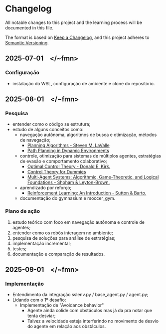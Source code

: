 # Changelog

All notable changes to this project and the learning process will be documented in this file.

The format is based on [Keep a Changelog](https://keepachangelog.com/en/1.1.0/),
and this project adheres to [Semantic Versioning](https://semver.org/spec/v2.0.0.html).

## 2025-07-01 &ensp; \</~fmn>
### Configuração

- instalação do WSL, configuração de ambiente e clone do repositório.

## 2025-08-01 &ensp; \</~fmn>
### Pesquisa

- entender como o código se estrutura; 
- estudo de alguns conceitos como:
    - navegação autônoma, algoritmos de busca e otimização, métodos de navegação;
        - [Planning Algorithms - Steven M. LaValle](https://msl.cs.uiuc.edu/planning/bookbig.pdf)
        - [Path Planning in Dynamic Environments](https://thesai.org/Downloads/Volume5No8/Paper_13-Path_Planning_in_a_Dynamic_Environment.pdf)
    - controle, otimização para sistemas de múltiplos agentes, estratégias de evasão e comportamento colaborativo;
        - [Optimal Control Theory - Donald E. Kirk.](http://e.guigon.free.fr/rsc/book/Kirk04.pdf)
        - [Control Theory for Dummies](https://medium.com/lifeandtech/control-theory-for-dummies-e86155b14aff)
        - [Multi-Agent Systems: Algorithmic, Game-Theoretic, and Logical Foundations - Shoham & Leyton-Brown.](https://www.masfoundations.org/mas.pdf)
    - aprendizado por reforço;
        - [Reinforcement Learning: An Introduction - Sutton & Barto.](https://web.stanford.edu/class/psych209/Readings/SuttonBartoIPRLBook2ndEd.pdf)
    - documentação do gymnasium e rsoccer_gym.
    
### Plano de ação

1. estudo teórico com foco em navegação autônoma e controle de agentes;
2. entender como os robôs interagem no ambiente;
3. pesquisa de soluções para análise de estratégias;
4. implementação incremental;
5. testes;
6. documentação e comparação de resultados.

## 2025-09-01 &ensp; \</~fmn>
### Implementação

- Entendimento da integração sslenv.py / base_agent.py / agent.py;
- Lidando com o 1º desafio:
    - Implementação de "Avoidance behavior"
        - Agente ainda colide com obstáculos mas já da pra notar que tenta desviar;
        - Talvez a velocidade esteja interferindo no movimento de desvio do agente em relação aos obstáculos.